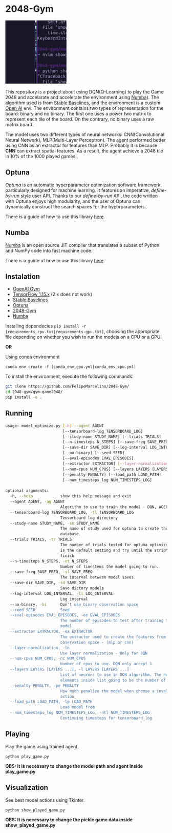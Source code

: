 # 2048-Gym

![Agent playing](https://github.com/FelipeMarcelino/2048-Gym/blob/master/model/img/play.gif)

This repository is a project about using DQN(Q-Learning) to play the Game 2048 and accelarate and accelerate the environment using [Numba](https://github.com/numba/numba)).  The algorithm used is from [Stable Baselines](https://github.com/hill-a/stable-baselines), and the environment is a custom [Open AI](https://github.com/openai) env.  The environment contains two types of representation for the board: binary and no binary. The first one uses a power two matrix to represent each tile of the board. On the contrary, no binary uses a raw matrix board. 

The model uses two different types of neural networks: CNN(Convolutional Neural Network), MLP(Multi-Layer Perceptron).
The agent performed better using CNN as an extractor for features than MLP. Probably it is because **CNN** can extract spatial features. As a result, the agent achieve a 2048 tile in 10% of the 1000 played games.

## Optuna

*Optuna* is an automatic hyperparameter optimization software framework, particularly designed
for machine learning. It features an imperative, *define-by-run* style user API. Thanks to our
*define-by-run* API, the code written with Optuna enjoys high modularity, and the user of
Optuna can dynamically construct the search spaces for the hyperparameters. 

There is a guide of how to use this library [here](https://github.com/optuna/optuna).

## Numba 

[Numba](https://github.com/numba/numba) is an open source JIT compiler that translates a subset of Python and NumPy code into fast machine code.

There is a guide of how to use this library [here](https://github.com/numba/numba).



## Instalation 

* [OpenAI Gym](https://github.com/openai/gym)
* [TensorFlow 1.15.x](https://www.tensorflow.org) (2.x does not work)
* [Stable Baselines](https://github.com/hill-a/stable-baselines)
* [Optuna](https://github.com/optuna/optuna)
* [2048-Gym](https://github.com/FelipeMarcelino/2048-gym)
* [Numba](https://github.com/numba/numba)

Installing dependecies
`pip install -r [requirements_cpu.txt|requirements-gpu.txt]`,
choosing the appropriate file depending on whether you wish to run the models on a CPU or a GPU.

**OR**

Using conda environment

```
conda env create -f [conda_env_gpu.yml|conda_env_cpu.yml]
```

To install the environment, execute the following commands:
```sh
git clone https://github.com/FelipeMarcelino/2048-Gym/
cd 2048-gym/gym-game2048/
pip install -e .
``` 

## Running

```sh
usage: model_optimize.py [-h] --agent AGENT
                         [--tensorboard-log TENSORBOARD_LOG]
                         [--study-name STUDY_NAME] [--trials TRIALS]
                         [--n-timesteps N_STEPS] [--save-freq SAVE_FREQ]
                         [--save-dir SAVE_DIR] [--log-interval LOG_INTERVAL]
                         [--no-binary] [--seed SEED]
                         [--eval-episodes EVAL_EPISODES]
                         [--extractor EXTRACTOR] [--layer-normalization]
                         [--num-cpus NUM_CPUS] [--layers LAYERS [LAYERS ...]]
                         [--penalty PENALTY] [--load_path LOAD_PATH]
                         [--num_timesteps_log NUM_TIMESTEPS_LOG]

optional arguments:
  -h, --help            show this help message and exit
  --agent AGENT, -ag AGENT
                        Algorithm to use to train the model - DQN, ACER, PPO2
  --tensorboard-log TENSORBOARD_LOG, -tl TENSORBOARD_LOG
                        Tensorboard log directory
  --study-name STUDY_NAME, -sn STUDY_NAME
                        The name of study used for optuna to create the
                        database.
  --trials TRIALS, -tr TRIALS
                        The number of trials tested for optuna optimize. - 0
                        is the default setting and try until the script is
                        finish
  --n-timesteps N_STEPS, -nt N_STEPS
                        Number of timestems the model going to run.
  --save-freq SAVE_FREQ, -sf SAVE_FREQ
                        The interval between model saves.
  --save-dir SAVE_DIR, -sd SAVE_DIR
                        Save dictory models
  --log-interval LOG_INTERVAL, -li LOG_INTERVAL
                        Log interval
  --no-binary, -bi      Don't use binary observation space
  --seed SEED           Seed
  --eval-episodes EVAL_EPISODES, -ee EVAL_EPISODES
                        The number of episodes to test after training the
                        model
  --extractor EXTRACTOR, -ex EXTRACTOR
                        The extractor used to create the features from
                        observation space - (mlp or cnn)
  --layer-normalization, -ln
                        Use layer normalization - Only for DQN
  --num-cpus NUM_CPUS, -nc NUM_CPUS
                        Number of cpus to use. DQN only accept 1
  --layers LAYERS [LAYERS ...], -l LAYERS [LAYERS ...]
                        List of neurons to use in DQN algorithm. The number of
                        elements inside list going to be the number of layers.
  --penalty PENALTY, -pe PENALTY
                        How much penalize the model when choose a invalid
                        action
  --load_path LOAD_PATH, -lp LOAD_PATH
                        Load model from
  --num_timesteps_log NUM_TIMESTEPS_LOG, -ntl NUM_TIMESTEPS_LOG
                        Continuing timesteps for tensorboard_log
```

## Playing 

Play the game using trained agent.

```
python play_game.py 
```

**OBS: It is necessary to change the model path and agent inside play_game.py**

## Visualization

See best model actions using Tkinter.

```
python show_played_game.py
```
**OBS: It is necessary to change the pickle game data inside show_played_game.py**

